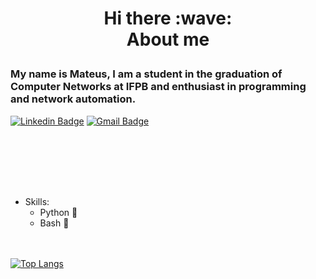 <h1 align=center> Hi there :wave: <br>About me </p>

### My name is Mateus, I am a student in the graduation of Computer Networks at IFPB and enthusiast in programming and network automation.
[![Linkedin Badge](https://img.shields.io/badge/-LinkedIn-blue?style=flat-square&logo=Linkedin&logoColor=white&link=https://www.linkedin.com/in/mateusmotaa/)](https://www.linkedin.com/in/mateusmotaa/)
[![Gmail Badge](https://img.shields.io/badge/-Gmail.com-c14438?style=flat-square&logo=Gmail&logoColor=white&link=mailto:mateusmota0100@gmail.com)](mailto:mateusmota0100@gmail.com)

# 
<br></br>
# 
- Skills:
  - Python :snake:
  - Bash :penguin:

<br></br>
[![Top Langs](https://github-readme-stats.vercel.app/api/top-langs/?username=Mateus-Mota&theme=merko)](https://github.com/anuraghazra/github-readme-stats)



